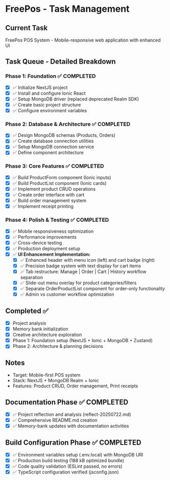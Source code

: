 # FreePos - Task Management

## Current Task
FreePos POS System - Mobile-responsive web application with enhanced UI

## Task Queue - Detailed Breakdown

### Phase 1: Foundation ✅ COMPLETED
- [x] ✅ Initialize NextJS project
- [x] ✅ Install and configure Ionic React
- [x] ✅ Setup MongoDB driver (replaced deprecated Realm SDK)
- [x] ✅ Create basic project structure
- [x] ✅ Configure environment variables

### Phase 2: Database & Architecture ✅ COMPLETED
- [x] ✅ Design MongoDB schemas (Products, Orders)
- [x] ✅ Create database connection utilities
- [x] ✅ Setup MongoDB connection service
- [x] ✅ Define component architecture

### Phase 3: Core Features ✅ COMPLETED
- [x] ✅ Build ProductForm component (Ionic inputs)
- [x] ✅ Build ProductList component (Ionic cards)
- [x] ✅ Implement product CRUD operations
- [x] ✅ Create order interface with cart
- [x] ✅ Build order management system
- [x] ✅ Implement receipt printing

### Phase 4: Polish & Testing ✅ COMPLETED
- [x] ✅ Mobile responsiveness optimization
- [x] ✅ Performance improvements
- [x] ✅ Cross-device testing
- [x] ✅ Production deployment setup
- [x] ✅ **UI Enhancement Implementation:**
  - [x] ✅ Enhanced header with menu icon (left) and cart badge (right)
  - [x] ✅ Precision badge system with text display for cart items
  - [x] ✅ Tab restructure: Manage | Order | Cart | History workflow separation
  - [x] ✅ Slide-out menu overlay for product categories/filters
  - [x] ✅ Separate OrderProductList component for order-only functionality
  - [x] ✅ Admin vs customer workflow optimization

## Completed ✅
- [x] Project analysis
- [x] Memory bank initialization  
- [x] Creative architecture exploration
- [x] Phase 1: Foundation setup (NextJS + Ionic + MongoDB + Zustand)
- [x] Phase 2: Architecture & planning decisions

## Notes
- Target: Mobile-first POS system
- Stack: NextJS + MongoDB Realm + Ionic
- Features: Product CRUD, Order management, Print receipts

## Documentation Phase ✅ COMPLETED
- [x] ✅ Project reflection and analysis (reflect-20250722.md)
- [x] ✅ Comprehensive README.md creation
- [x] ✅ Memory-bank updates with documentation activities

## Build Configuration Phase ✅ COMPLETED
- [x] ✅ Environment variables setup (.env.local) with MongoDB URI
- [x] ✅ Production build testing (188 kB optimized bundle)
- [x] ✅ Code quality validation (ESLint passed, no errors)
- [x] ✅ TypeScript configuration verified (jsconfig.json)